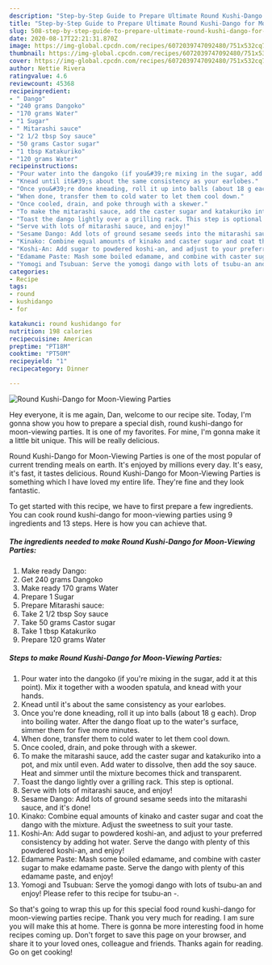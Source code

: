 ```yaml
---
description: "Step-by-Step Guide to Prepare Ultimate Round Kushi-Dango for Moon-Viewing Parties"
title: "Step-by-Step Guide to Prepare Ultimate Round Kushi-Dango for Moon-Viewing Parties"
slug: 508-step-by-step-guide-to-prepare-ultimate-round-kushi-dango-for-moon-viewing-parties
date: 2020-08-17T22:21:31.870Z
image: https://img-global.cpcdn.com/recipes/6072039747092480/751x532cq70/round-kushi-dango-for-moon-viewing-parties-recipe-main-photo.jpg
thumbnail: https://img-global.cpcdn.com/recipes/6072039747092480/751x532cq70/round-kushi-dango-for-moon-viewing-parties-recipe-main-photo.jpg
cover: https://img-global.cpcdn.com/recipes/6072039747092480/751x532cq70/round-kushi-dango-for-moon-viewing-parties-recipe-main-photo.jpg
author: Nettie Rivera
ratingvalue: 4.6
reviewcount: 45368
recipeingredient:
- " Dango"
- "240 grams Dangoko"
- "170 grams Water"
- "1 Sugar"
- " Mitarashi sauce"
- "2 1/2 tbsp Soy sauce"
- "50 grams Castor sugar"
- "1 tbsp Katakuriko"
- "120 grams Water"
recipeinstructions:
- "Pour water into the dangoko (if you&#39;re mixing in the sugar, add it at this point). Mix it together with a wooden spatula, and knead with your hands."
- "Knead until it&#39;s about the same consistency as your earlobes."
- "Once you&#39;re done kneading, roll it up into balls (about 18 g each). Drop into boiling water. After the dango float up to the water&#39;s surface, simmer them for five more minutes."
- "When done, transfer them to cold water to let them cool down."
- "Once cooled, drain, and poke through with a skewer."
- "To make the mitarashi sauce, add the caster sugar and katakuriko into a pot, and mix until even. Add water to dissolve, then add the soy sauce. Heat and simmer until the mixture becomes thick and transparent."
- "Toast the dango lightly over a grilling rack. This step is optional."
- "Serve with lots of mitarashi sauce, and enjoy!"
- "Sesame Dango: Add lots of ground sesame seeds into the mitarashi sauce, and it&#39;s done!"
- "Kinako: Combine equal amounts of kinako and caster sugar and coat the dango with the mixture. Adjust the sweetness to suit your taste."
- "Koshi-An: Add sugar to powdered koshi-an, and adjust to your preferred consistency by adding hot water. Serve the dango with plenty of this powdered koshi-an, and enjoy!"
- "Edamame Paste: Mash some boiled edamame, and combine with caster sugar to make edamame paste. Serve the dango with plenty of this edamame paste, and enjoy!"
- "Yomogi and Tsubuan: Serve the yomogi dango with lots of tsubu-an and enjoy! Please refer to this recipe for tsubu-an -."
categories:
- Recipe
tags:
- round
- kushidango
- for

katakunci: round kushidango for 
nutrition: 198 calories
recipecuisine: American
preptime: "PT18M"
cooktime: "PT50M"
recipeyield: "1"
recipecategory: Dinner

---
```



![Round Kushi-Dango for Moon-Viewing Parties](https://img-global.cpcdn.com/recipes/6072039747092480/751x532cq70/round-kushi-dango-for-moon-viewing-parties-recipe-main-photo.jpg)

Hey everyone, it is me again, Dan, welcome to our recipe site. Today, I'm gonna show you how to prepare a special dish, round kushi-dango for moon-viewing parties. It is one of my favorites. For mine, I'm gonna make it a little bit unique. This will be really delicious.



Round Kushi-Dango for Moon-Viewing Parties is one of the most popular of current trending meals on earth. It's enjoyed by millions every day. It's easy, it's fast, it tastes delicious. Round Kushi-Dango for Moon-Viewing Parties is something which I have loved my entire life. They're fine and they look fantastic.


To get started with this recipe, we have to first prepare a few ingredients. You can cook round kushi-dango for moon-viewing parties using 9 ingredients and 13 steps. Here is how you can achieve that.

<!--inarticleads1-->

##### The ingredients needed to make Round Kushi-Dango for Moon-Viewing Parties:

1. Make ready  Dango:
1. Get 240 grams Dangoko
1. Make ready 170 grams Water
1. Prepare 1 Sugar
1. Prepare  Mitarashi sauce:
1. Take 2 1/2 tbsp Soy sauce
1. Take 50 grams Castor sugar
1. Take 1 tbsp Katakuriko
1. Prepare 120 grams Water




<!--inarticleads2-->

##### Steps to make Round Kushi-Dango for Moon-Viewing Parties:

1. Pour water into the dangoko (if you&#39;re mixing in the sugar, add it at this point). Mix it together with a wooden spatula, and knead with your hands.
1. Knead until it&#39;s about the same consistency as your earlobes.
1. Once you&#39;re done kneading, roll it up into balls (about 18 g each). Drop into boiling water. After the dango float up to the water&#39;s surface, simmer them for five more minutes.
1. When done, transfer them to cold water to let them cool down.
1. Once cooled, drain, and poke through with a skewer.
1. To make the mitarashi sauce, add the caster sugar and katakuriko into a pot, and mix until even. Add water to dissolve, then add the soy sauce. Heat and simmer until the mixture becomes thick and transparent.
1. Toast the dango lightly over a grilling rack. This step is optional.
1. Serve with lots of mitarashi sauce, and enjoy!
1. Sesame Dango: Add lots of ground sesame seeds into the mitarashi sauce, and it&#39;s done!
1. Kinako: Combine equal amounts of kinako and caster sugar and coat the dango with the mixture. Adjust the sweetness to suit your taste.
1. Koshi-An: Add sugar to powdered koshi-an, and adjust to your preferred consistency by adding hot water. Serve the dango with plenty of this powdered koshi-an, and enjoy!
1. Edamame Paste: Mash some boiled edamame, and combine with caster sugar to make edamame paste. Serve the dango with plenty of this edamame paste, and enjoy!
1. Yomogi and Tsubuan: Serve the yomogi dango with lots of tsubu-an and enjoy! Please refer to this recipe for tsubu-an -.




So that's going to wrap this up for this special food round kushi-dango for moon-viewing parties recipe. Thank you very much for reading. I am sure you will make this at home. There is gonna be more interesting food in home recipes coming up. Don't forget to save this page on your browser, and share it to your loved ones, colleague and friends. Thanks again for reading. Go on get cooking!
